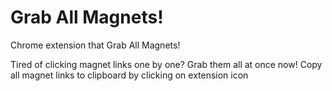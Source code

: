 # Grab All Magnets!

Chrome extension that Grab All Magnets!<br>

Tired of clicking magnet links one by one? Grab them all at once now! Copy all magnet links to clipboard by clicking on extension icon